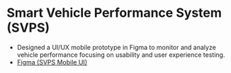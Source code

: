 # Smart Vehicle Performance System (SVPS)
- Designed a UI/UX mobile prototype in Figma to monitor and analyze vehicle performance focusing on usability and user experience testing.
- [Figma (SVPS Mobile UI)](https://www.figma.com/proto/YyESUB099Jdq8nbPNCpYVx/SVPS-Mobile-UI?node-id=1-1309&t=4ATStl0hlZmC4Kq0-1)
